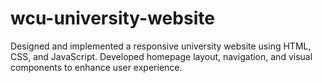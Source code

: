 # wcu-university-website
Designed and implemented a responsive university website using HTML, CSS, and JavaScript. Developed homepage layout, navigation, and visual components to enhance user experience.
